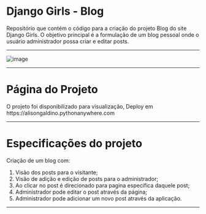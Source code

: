 <h1>Django Girls - Blog</h1>
Repositório que contém o código para a criação do projeto Blog do site Django Girls. O objetivo principal é a 
formulação de um blog pessoal onde o usuário administrador possa criar e editar posts.
<hr>

![image](https://github.com/Alisongaldino/djangogirls-blog/assets/121140108/e2c0e9d0-8fb0-4f61-94ff-edb8560ca150)

<hr>
<h1>Página do Projeto</h1>
O projeto foi disponibilizado para visualização, Deploy em https://alisongaldino.pythonanywhere.com
<hr>
<h1>Especificações do projeto</h1>

Criação de um blog com:
<br>
<ol>
  <li>Visão dos posts para o visitante;</li>
  <li>Visão de adição e edição de posts para o administrador;</li>
  <li>Ao clicar no post é direcionado para pagina específica daquele post;</li>
  <li>Administrador pode editar o post através da página;</li>
  <li>Administrador pode adicionar um novo post através da aplicação.</li>
</ol>
<hr>
